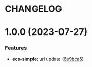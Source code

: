 # CHANGELOG

# 1.0.0 (2023-07-27)


### Features

* **ecs-simple:** url update ([6e9bca5](https://github.com/thejaswitricon/semver-demo/commit/6e9bca5b82dc57d0f3afaa64475e12e80d9c934d))
